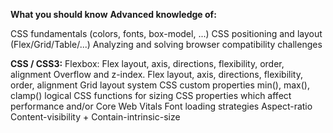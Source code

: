 **What you should know**
**Advanced knowledge of:**

CSS fundamentals (colors, fonts, box-model, ...)
CSS positioning and layout (Flex/Grid/Table/...)
Analyzing and solving browser compatibility challenges

**CSS / CSS3:** 
Flexbox: Flex layout, axis, directions, flexibility,  order, alignment
Overflow and z-index.
Flex layout, axis, directions, flexibility,  order, alignment
Grid layout system
CSS custom properties
min(), max(), clamp() logical CSS functions for sizing
CSS properties which affect performance and/or Core Web Vitals
Font loading strategies
Aspect-ratio
Content-visibility + Contain-intrinsic-size 